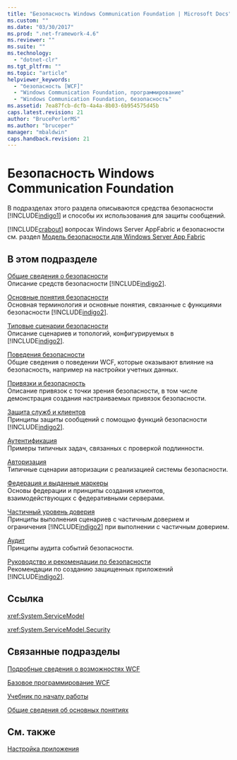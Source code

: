 ```yaml
---
title: "Безопасность Windows Communication Foundation | Microsoft Docs"
ms.custom: ""
ms.date: "03/30/2017"
ms.prod: ".net-framework-4.6"
ms.reviewer: ""
ms.suite: ""
ms.technology: 
  - "dotnet-clr"
ms.tgt_pltfrm: ""
ms.topic: "article"
helpviewer_keywords: 
  - "безопасность [WCF]"
  - "Windows Communication Foundation, программирование"
  - "Windows Communication Foundation, безопасность"
ms.assetid: 7ea87fcb-dcfb-4a4a-8b03-6b954575d45b
caps.latest.revision: 21
author: "BrucePerlerMS"
ms.author: "bruceper"
manager: "mbaldwin"
caps.handback.revision: 21
---
```

# Безопасность Windows Communication Foundation
В подразделах этого раздела описываются средства безопасности [!INCLUDE[indigo1](../../../../includes/indigo1-md.md)] и способы их использования для защиты сообщений.  
  
 [!INCLUDE[crabout](../../../../includes/crabout-md.md)] вопросах Windows Server AppFabric и безопасности см. раздел [Модель безопасности для Windows Server App Fabric](http://go.microsoft.com/fwlink/?LinkID=201279&clcid=0x419)  
  
## В этом подразделе  
 [Общие сведения о безопасности](../../../../docs/framework/wcf/feature-details/security-overview.md)  
 Описание средств безопасности [!INCLUDE[indigo2](../../../../includes/indigo2-md.md)].  
  
 [Основные понятия безопасности](../../../../docs/framework/wcf/feature-details/security-concepts.md)  
 Основная терминология и основные понятия, связанные с функциями безопасности [!INCLUDE[indigo2](../../../../includes/indigo2-md.md)].  
  
 [Типовые сценарии безопасности](../../../../docs/framework/wcf/feature-details/common-security-scenarios.md)  
 Описание сценариев и топологий, конфигурируемых в [!INCLUDE[indigo2](../../../../includes/indigo2-md.md)].  
  
 [Поведения безопасности](../../../../docs/framework/wcf/feature-details/security-behaviors-in-wcf.md)  
 Общие сведения о поведении WCF, которые оказывают влияние на безопасность, например на настройки учетных данных.  
  
 [Привязки и безопасность](../../../../docs/framework/wcf/feature-details/bindings-and-security.md)  
 Описание привязок с точки зрения безопасности, в том числе демонстрация создания настраиваемых привязок безопасности.  
  
 [Защита служб и клиентов](../../../../docs/framework/wcf/feature-details/securing-services-and-clients.md)  
 Принципы защиты сообщений с помощью функций безопасности [!INCLUDE[indigo2](../../../../includes/indigo2-md.md)].  
  
 [Аутентификация](../../../../docs/framework/wcf/feature-details/authentication-in-wcf.md)  
 Примеры типичных задач, связанных с проверкой подлинности.  
  
 [Авторизация](../../../../docs/framework/wcf/feature-details/authorization-in-wcf.md)  
 Типичные сценарии авторизации с реализацией системы безопасности.  
  
 [Федерация и выданные маркеры](../../../../docs/framework/wcf/feature-details/federation-and-issued-tokens.md)  
 Основы федерации и принципы создания клиентов, взаимодействующих с федеративными серверами.  
  
 [Частичный уровень доверия](../../../../docs/framework/wcf/feature-details/partial-trust.md)  
 Принципы выполнения сценариев с частичным доверием и ограничения [!INCLUDE[indigo2](../../../../includes/indigo2-md.md)] при выполнении с частичным доверием.  
  
 [Аудит](../../../../docs/framework/wcf/feature-details/auditing-security-events.md)  
 Принципы аудита событий безопасности.  
  
 [Руководство и рекомендации по безопасности](../../../../docs/framework/wcf/feature-details/security-guidance-and-best-practices.md)  
 Рекомендации по созданию защищенных приложений [!INCLUDE[indigo2](../../../../includes/indigo2-md.md)].  
  
## Ссылка  
 <xref:System.ServiceModel>  
  
 <xref:System.ServiceModel.Security>  
  
## Связанные подразделы  
 [Подробные сведения о возможностях WCF](../../../../docs/framework/wcf/feature-details/index.md)  
  
 [Базовое программирование WCF](../../../../docs/framework/wcf/basic-wcf-programming.md)  
  
 [Учебник по началу работы](../../../../docs/framework/wcf/getting-started-tutorial.md)  
  
 [Общие сведения об основных понятиях](../../../../docs/framework/wcf/conceptual-overview.md)  
  
## См. также  
 [Настройка приложения](../../../../docs/framework/wcf/diagnostics/configuring-your-application.md)